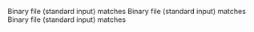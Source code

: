 Binary file (standard input) matches
Binary file (standard input) matches
Binary file (standard input) matches
